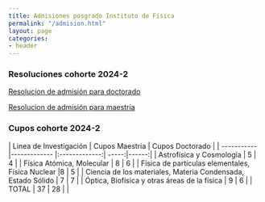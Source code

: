 ```yaml
---
title: Admisiones posgrado Instituto de Física
permalink: "/admision.html"
layout: page
categories:
- header
---
```


### Resoluciones cohorte 2024-2

[Resolucion de admisión para doctorado](https://drive.google.com/file/d/13DwGJTK5uIgVi4yrjJV6SXLIUOE5_r66/view?usp=sharing)

[Resolucion de admisión para maestría](https://drive.google.com/file/d/1kqytnkcZUxzNgpbQG9tlgbA89bZHYAOY/view?usp=sharing)

### Cupos cohorte 2024-2

| Linea de Investigación | Cupos Maestria    | Cupos Doctorado |
| ----------- |------------- |:-------------:| -----:|------:|
| Astrofísica y Cosmología | 5 | 4 |
| Física Atómica, Molecular | 8 | 6 |
| Física de partículas elementales, Física Nuclear |8 | 5 |
| Ciencia de los materiales, Materia Condensada, Estado Sólido | 7 | 7 |
| Óptica, Biofísica y otras áreas de la física | 9 | 6 |
| TOTAL | 37 | 28 |
|

